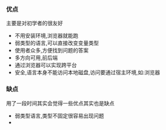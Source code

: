### 优点

主要是对初学者的很友好

- 不用安装环境,浏览器就能跑
- 弱类型的语言,可以直接改变变量类型
- 使用者众多,方便找到问题的答案
- 多方向可用,前后端
- 通过浏览器可以实现跨平台
- 安全,语言本身不能访问本地磁盘,访问要通过宿主环境,如:浏览器

### 缺点

用了一段时间其实会觉得一些优点其实也是缺点

- 弱类型语言,类型不固定很容易出现问题
- 